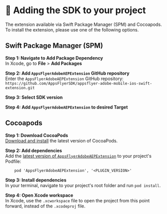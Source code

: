 
# 📲 Adding the SDK to your project
The extension available via Swift Package Manager (SPM) and Cocoapods. To install the extension, please use one of the following options.

## <a id="SPM">  Swift Package Manager (SPM)
 **Step 1: Navigate to Add Package Dependency**  
In Xcode, go to **File** > **Add Packages** 

**Step 2: Add `AppsFlyerAdobeAEPExtension` GitHub repository**  
Enter the `AppsFlyerAdobeAEPExtension` GitHub repository:  
`https://github.com/AppsFlyerSDK/appsflyer-adobe-mobile-ios-swift-extension.git`

**Step 3: Select SDK version**

**Step 4: Add `AppsFlyerAdobeAEPExtension` to desired Target**

## <a id="Cocoapods">  Cocoapods
**Step 1: Download CocoaPods**  
[Download and install](https://guides.cocoapods.org/using/getting-started.html#installation)  the latest version of CocoaPods.

**Step 2: Add dependencies**  
Add the  [latest version of  `AppsFlyerAdobeAEPExtension`](https://github.com/AppsFlyerSDK/AppsFlyerAdobeAEPExtension/releases/latest)  to your project's Podfile:

```
	pod 'AppsFlyerAdobeAEPExtension', '<PLUGIN_VERSION>'
```

**Step 3: Install dependencies**  
In your terminal, navigate to your project's root folder and run  `pod install`.

**Step 4: Open Xcode workspace**  
In Xcode, use the  `.xcworkspace`  file to open the project from this point forward, instead of the  `.xcodeproj`  file.
